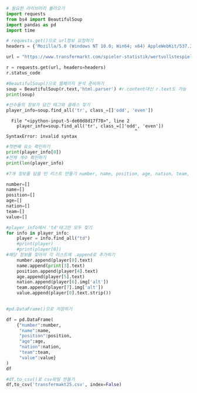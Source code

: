 ```python
# 필요한 라이브러리 불러오기
import requests
from bs4 import BeautifulSoup
import pandas as pd
import time
```





```python
# requests.get()으로 url정보 요청하기
headers = {'Mozilla/5.0 (Windows NT 10.0; Win64; x64) AppleWebKit/537.36 (KHTML, like Gecko) Chrome/89.0.4389.114 Safari/537.36 Edg/89.0.774.75'}

url = "https://www.transfermarkt.com/spieler-statistik/wertvollstespieler/marktwertetop"

r = requests.get(url, headers=headers)
r.status_code
```


   


```python
#BeautifulSoup()으로 웹페이지 분석 준비하기
soup = BeautifulSoup(r.text,'html.parser') #r.content대신 r.text도 가능
print(soup)

```



```python
#선수들의 정보가 담긴 태그와 클래스 찾기
player_info=soup.find_all('tr', class_=[]'odd', 'even'])
```


      File "<ipython-input-5-de60d8d17f78>", line 2
        player_info=soup.find_all('tr', class_=[]'odd', 'even'])
                                                     ^
    SyntaxError: invalid syntax




```python
#첫번째 요소 확인하기
print(player_info[0])
#전체 개수 확인하기
print(len(player_info)
```




```python
#7개 정보를 담을 빈 리스트 만들기 number, name, position, age, nation, team, value

number=[]
name=[]
position=[]
age=[]
nation=[]
team=[]
value=[]
```


```python
#player_info에서 'td'태그만 모두 찾기
for info in player_info:
    player = info.find_all("td")
    #print(player)
    #print(player[0])
#해당 정보를 찾아서 각 리스트에 .append로 추가하기
    number.append(player[0].text)
    name.append(print[3].text)
    position.append(player[4].text)
    age.append(player[5].text)
    nation.append(player[6].img['alt'])
    team.append(player[7].img['alt'])
    value.append(player[8].text.strip())
    
```


 


```python
#pd.DataFrame()으로 저장하기

df = pd.DataFrame(
    {"number":number,
     "name":name,
     "position":position,
     "age":age,
     "nation":nation,
     "team":team,
     "value":value}
)
df
```


```python
#df.to_csv()로 csv파일 만들기
df,to_csv('transfermakt25.csv', index=False)
```
